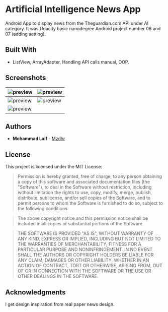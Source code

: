 # Artificial Intelligence News App
Android App to display news from the Theguardian.com API under AI category. It was Udacity basic nanodegree Android project number 06 and 07 (adding setting).

## Built With
* ListView, ArrayAdapter, Handling API calls manual, OOP.

## Screenshots
| ![preview](../master/preview.png "Artificial Intelligence App") | ![preview](../master/preview5.png "Artificial Intelligence App") |
|---------------|----------------|
| ![preview](../master/preview2.png "Artificial Intelligence App")    |   ![preview](../master/preview3.png "Artificial Intelligence App")   |
| ![preview](../master/preview4.png "TArtificial Intelligence App")    |      |

## Authors
* **Mohammad Laif** - [Mzdhr](https://mzdhr.com)

## License

This project is licensed under the MIT License:

> Permission is hereby granted, free of charge, to any person obtaining a copy of this software and associated documentation files (the "Software"), to deal in the Software without restriction, including without limitation the rights to use, copy, modify, merge, publish, distribute, sublicense, and/or sell copies of the Software, and to permit persons to whom the Software is furnished to do so, subject to the following conditions:

> The above copyright notice and this permission notice shall be included in all copies or substantial portions of the Software.

> THE SOFTWARE IS PROVIDED "AS IS", WITHOUT WARRANTY OF ANY KIND, EXPRESS OR IMPLIED, INCLUDING BUT NOT LIMITED TO THE WARRANTIES OF MERCHANTABILITY, FITNESS FOR A PARTICULAR PURPOSE AND NONINFRINGEMENT. IN NO EVENT SHALL THE AUTHORS OR COPYRIGHT HOLDERS BE LIABLE FOR ANY CLAIM, DAMAGES OR OTHER LIABILITY, WHETHER IN AN ACTION OF CONTRACT, TORT OR OTHERWISE, ARISING FROM, OUT OF OR IN CONNECTION WITH THE SOFTWARE OR THE USE OR OTHER DEALINGS IN THE SOFTWARE.


## Acknowledgments
I get design inspiration from real paper news design.
